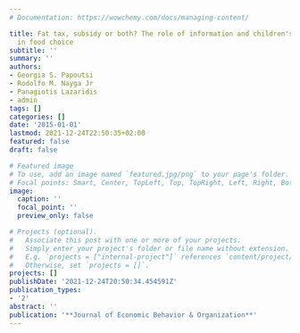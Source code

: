```yaml
---
# Documentation: https://wowchemy.com/docs/managing-content/

title: Fat tax, subsidy or both? The role of information and children's pester power
  in food choice
subtitle: ''
summary: ''
authors:
- Georgia S. Papoutsi
- Rodolfo M. Nayga Jr
- Panagiotis Lazaridis
- admin
tags: []
categories: []
date: '2015-01-01'
lastmod: 2021-12-24T22:50:35+02:00
featured: false
draft: false

# Featured image
# To use, add an image named `featured.jpg/png` to your page's folder.
# Focal points: Smart, Center, TopLeft, Top, TopRight, Left, Right, BottomLeft, Bottom, BottomRight.
image:
  caption: ''
  focal_point: ''
  preview_only: false

# Projects (optional).
#   Associate this post with one or more of your projects.
#   Simply enter your project's folder or file name without extension.
#   E.g. `projects = ["internal-project"]` references `content/project/deep-learning/index.md`.
#   Otherwise, set `projects = []`.
projects: []
publishDate: '2021-12-24T20:50:34.454591Z'
publication_types:
- '2'
abstract: ''
publication: '**Journal of Economic Behavior & Organization**'
---
```


